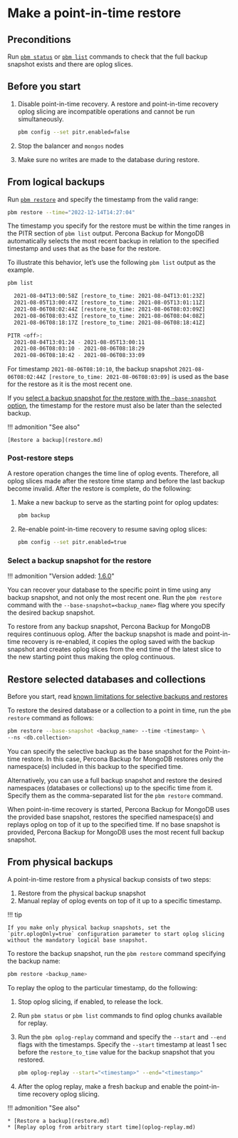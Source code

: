 # Make a point-in-time restore

## Preconditions

Run [`pbm status`](../reference/pbm-commands.md#pbm-status) or [`pbm list`](../reference/pbm-commands.md#pbm-list) commands to check that the full backup snapshot exists and there are oplog slices.

## Before you start

1. Disable point-in-time recovery. A restore and point-in-time recovery oplog slicing are incompatible operations and cannot be run simultaneously. 

    ```sh
    pbm config --set pitr.enabled=false
    ```

2. Stop the balancer and `mongos` nodes
3. Make sure no writes are made to the database during restore. 

## From logical backups 

Run [`pbm restore`](../reference/pbm-commands.md#pbm-restore) and specify the timestamp from the valid range:

```sh
pbm restore --time="2022-12-14T14:27:04"
```

The timestamp you specify for the restore must be within the time ranges in the PITR section of `pbm list` output. Percona Backup for MongoDB automatically selects the most recent backup in relation to the specified timestamp and uses that as the base for the restore.

To illustrate this behavior, let’s use the following `pbm list` output as the example. 

```{.bash .no-copy}
pbm list

  2021-08-04T13:00:58Z [restore_to_time: 2021-08-04T13:01:23Z]
  2021-08-05T13:00:47Z [restore_to_time: 2021-08-05T13:01:11Z]
  2021-08-06T08:02:44Z [restore_to_time: 2021-08-06T08:03:09Z]
  2021-08-06T08:03:43Z [restore_to_time: 2021-08-06T08:04:08Z]
  2021-08-06T08:18:17Z [restore_to_time: 2021-08-06T08:18:41Z]

PITR <off>:
  2021-08-04T13:01:24 - 2021-08-05T13:00:11
  2021-08-06T08:03:10 - 2021-08-06T08:18:29
  2021-08-06T08:18:42 - 2021-08-06T08:33:09
```

For timestamp `2021-08-06T08:10:10`, the backup snapshot `2021-08-06T08:02:44Z [restore_to_time: 2021-08-06T08:03:09]` is used as the base for the restore as it is the most recent one.

If you [select a backup snapshot for the restore with the `–base-snapshot` option](#selecting-a-backup-snapshot-for-the-restore), the timestamp for the restore must also be later than the selected backup.

!!! admonition "See also"

    [Restore a backup](restore.md)

### Post-restore steps

A restore operation changes the time line of oplog events. Therefore, all oplog slices made after the restore time stamp and before the last backup become invalid. After the restore is complete, do the following:

1. Make a new backup to serve as the starting point for oplog updates:

    ```sh
    pbm backup
    ```

2. Re-enable point-in-time recovery to resume saving oplog slices:

    ```sh
    pbm config --set pitr.enabled=true
    ```

### Select a backup snapshot for the restore

!!! admonition "Version added: [1.6.0](../release-notes/1.6.0.md)"

You can recover your database to the specific point in time using any backup snapshot, and not only the most recent one. Run the `pbm restore` command with the `--base-snapshot=<backup_name>` flag where you specify the desired backup snapshot.

To restore from any backup snapshot, Percona Backup for MongoDB requires continuous oplog. After the backup snapshot is made and point-in-time recovery is re-enabled, it copies the oplog saved with the backup snapshot and creates oplog slices from the end time of the latest slice to the new starting point thus making the oplog continuous.

## Restore selected databases and collections

Before you start, read [known limitations for selective backups and restores](../usage/selective-backup.md#known-limitations-of-selective-backups-and-restores)

To restore the desired database or a collection to a point in time, run the ``pbm restore`` command as follows:

```sh
pbm restore --base-snapshot <backup_name> --time <timestamp> \
--ns <db.collection>
```

You can specify the selective backup as the base snapshot for the Point-in-time restore. In this case, Percona Backup for MongoDB restores only the namespace(s) included in this backup to the specified time.

Alternatively, you can use a full backup snapshot and restore the desired namespaces (databases or collections) up to the specific time from it. Specify them as the comma-separated list for the `pbm restore` command.

When point-in-time recovery is started, Percona Backup for MongoDB uses the provided base snapshot, restores the specified namespace(s) and replays oplog on top of it up to the specified time. If no base snapshot is provided, Percona Backup for MongoDB uses the most recent full backup snapshot.

## From physical backups

A point-in-time restore from a physical backup consists of two steps: 

1. Restore from the physical backup snapshot 
2. Manual replay of oplog events on top of it up to a specific timestamp.

!!! tip

    If you make only physical backup snapshots, set the `pitr.oplogOnly=true` configuration parameter to start oplog slicing without the mandatory logical base snapshot. 


To restore the backup snapshot, run the `pbm restore` command specifying the backup name:

```sh
pbm restore <backup_name>
```

To replay the oplog to the particular timestamp, do the following:
 
 1. Stop oplog slicing, if enabled, to release the lock.

 2. Run `pbm status` or `pbm list` commands to find oplog chunks available for replay.

 3. Run the `pbm oplog-replay` command and specify the `--start` and `--end` flags with the timestamps. Specify the `--start` timestamp at least 1 sec before the `restore_to_time` value for the backup snapshot that you restored.

     ```sh
     pbm oplog-replay --start="<timestamp>" --end="<timestamp>"
     ```

 4. After the oplog replay, make a fresh backup and enable the point-in-time recovery oplog slicing.

!!! admonition "See also"

    * [Restore a backup](restore.md)
    * [Replay oplog from arbitrary start time](oplog-replay.md)


